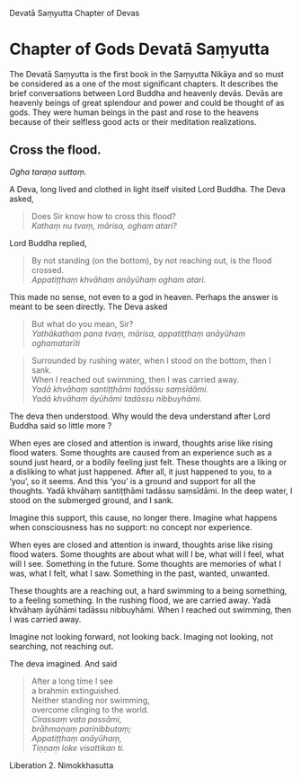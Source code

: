 Devatā Saṃyutta
Chapter of Devas

# Chapter of Gods Devatā Saṃyutta

The Devatā Saṃyutta is the first book in the Saṃyutta Nikāya and so must be considered as a one of the most significant chapters. It describes the brief conversations between Lord Buddha and heavenly devās. Devās are heavenly beings of great splendour and power and could be thought of as gods. They were human beings in the past and rose to the heavens because of their selfless good acts or their meditation realizations.

## Cross the flood.  
*Ogha taraṇa suttaṃ.*

A Deva, long lived and clothed in light itself visited Lord Buddha. The Deva asked, 
> Does Sir know how to cross this flood?
<br>*Kathaṃ nu tvaṃ, mārisa, ogham atari?*
 

Lord Buddha replied,
> By not standing (on the bottom),  by not reaching out, is the flood crossed.
<br>*Appatiṭṭhaṃ khvāhaṃ anāyūhaṃ ogham atari.*


This made no sense, not even to a god in heaven. Perhaps the answer is meant to be seen directly. The Deva asked
> But what do you mean, Sir?
<br>*Yathākathaṃ pana tvaṃ, mārisa, appatiṭṭhaṃ anāyūhaṃ oghamatarīti*


> Surrounded by rushing water, when I stood on the bottom, then I sank.
<br>When I reached out swimming, then I was carried away. 
<br>*Yadā khvāhaṃ santiṭṭhāmi tadāssu saṃsīdāmi.*
<br>*Yadā khvāhaṃ āyūhāmi tadāssu nibbuyhāmi.*

The deva then understood. Why would the deva understand after Lord Buddha said so little more
?

When eyes are closed and attention is inward, thoughts arise like rising flood waters. Some thoughts are caused from an experience such as a sound just heard, or a bodily feeling just felt.  These thoughts are a liking or a disliking to what just happened. After all, it just happened to you, to a ‘you’, so it seems. And this ‘you’ is a ground and support for all the thoughts. Yadā khvāhaṃ santiṭṭhāmi tadāssu saṃsīdāmi. In the deep water, I stood on the submerged ground, and I sank. 

Imagine this support, this cause, no longer there. Imagine what happens when consciousness has no support: no concept nor experience.

When eyes are closed and attention is inward, thoughts arise like rising flood waters. Some thoughts are about what will I be, what will I feel, what will I see. Something in the future. Some thoughts are memories of what I was, what I felt, what I saw. Something in the past, wanted, unwanted.

These thoughts are a reaching out, a hard swimming to a being something, to a feeling something. In the rushing flood, we are carried away. Yadā khvāhaṃ āyūhāmi tadāssu nibbuyhāmi. When I reached out swimming, then I was carried away.

Imagine not looking forward, not looking back. Imaging not looking, not searching, not reaching out.

The deva imagined. And said
>After a long time I see  
a brahmin extinguished.  
Neither standing nor swimming,  
overcome clinging to the world.    
*Cirassaṃ vata passāmi,*  
*brāhmaṇaṃ parinibbutaṃ;*  
*Appatiṭṭhaṃ anāyūhaṃ,*  
*Tiṇṇaṃ loke visattikan ti.*  

Liberation 2. Nimokkhasutta 

 